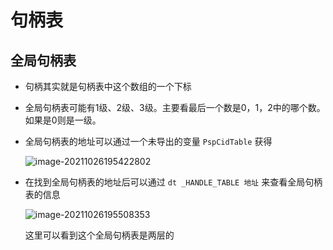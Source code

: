 # 句柄表

## 全局句柄表

+ 句柄其实就是句柄表中这个数组的一个下标

+ 全局句柄表可能有1级、2级、3级。主要看最后一个数是0，1，2中的哪个数。如果是0则是一级。

+ 全局句柄表的地址可以通过一个未导出的变量 `PspCidTable` 获得

  ![image-20211026195422802](https://cdn.jsdelivr.net/gh/smallzhong/new_new_picgo_picbed@main/image-20211026195422802.png)

+ 在找到全局句柄表的地址后可以通过 `dt _HANDLE_TABLE 地址` 来查看全局句柄表的信息

  ![image-20211026195508353](https://cdn.jsdelivr.net/gh/smallzhong/new_new_picgo_picbed@main/image-20211026195508353.png)

  这里可以看到这个全局句柄表是两层的